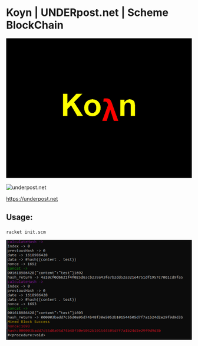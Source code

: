 # Koyn | UNDERpost.net | Scheme BlockChain


![koyn](https://github.com/underpostnet/koyn/raw/master/src/assets/koyn.png)


![underpost.net](https://underpost.net/underpost-social.jpg)


https://underpost.net


## Usage:


`racket init.scm`


![test](https://github.com/underpostnet/koyn/raw/master/src/assets/test.PNG)
